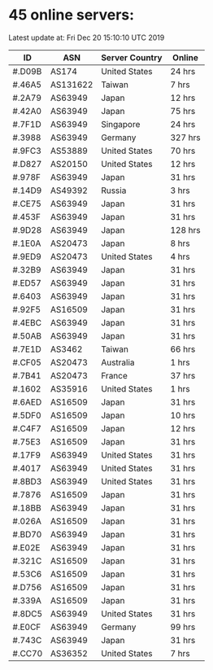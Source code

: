 # 45 online servers:

Latest update at: Fri Dec 20 15:10:10 UTC 2019

| ID | ASN | Server Country | Online |
| -- | --- | -------------- | ------ |
| #.D09B | AS174 | United States | 24 hrs |
| #.46A5 | AS131622 | Taiwan | 7 hrs |
| #.2A79 | AS63949 | Japan | 12 hrs |
| #.42A0 | AS63949 | Japan | 75 hrs |
| #.7F1D | AS63949 | Singapore | 24 hrs |
| #.3988 | AS63949 | Germany | 327 hrs |
| #.9FC3 | AS53889 | United States | 70 hrs |
| #.D827 | AS20150 | United States | 12 hrs |
| #.978F | AS63949 | Japan | 31 hrs |
| #.14D9 | AS49392 | Russia | 3 hrs |
| #.CE75 | AS63949 | Japan | 31 hrs |
| #.453F | AS63949 | Japan | 31 hrs |
| #.9D28 | AS63949 | Japan | 128 hrs |
| #.1E0A | AS20473 | Japan | 8 hrs |
| #.9ED9 | AS20473 | United States | 4 hrs |
| #.32B9 | AS63949 | Japan | 31 hrs |
| #.ED57 | AS63949 | Japan | 31 hrs |
| #.6403 | AS63949 | Japan | 31 hrs |
| #.92F5 | AS16509 | Japan | 31 hrs |
| #.4EBC | AS63949 | Japan | 31 hrs |
| #.50AB | AS63949 | Japan | 31 hrs |
| #.7E1D | AS3462 | Taiwan | 66 hrs |
| #.CF05 | AS20473 | Australia | 1 hrs |
| #.7B41 | AS20473 | France | 37 hrs |
| #.1602 | AS35916 | United States | 1 hrs |
| #.6AED | AS16509 | Japan | 31 hrs |
| #.5DF0 | AS16509 | Japan | 10 hrs |
| #.C4F7 | AS16509 | Japan | 12 hrs |
| #.75E3 | AS16509 | Japan | 31 hrs |
| #.17F9 | AS63949 | United States | 31 hrs |
| #.4017 | AS63949 | United States | 31 hrs |
| #.8BD3 | AS63949 | United States | 31 hrs |
| #.7876 | AS16509 | Japan | 31 hrs |
| #.18BB | AS63949 | Japan | 31 hrs |
| #.026A | AS16509 | Japan | 31 hrs |
| #.BD70 | AS63949 | Japan | 31 hrs |
| #.E02E | AS63949 | Japan | 31 hrs |
| #.321C | AS16509 | Japan | 31 hrs |
| #.53C6 | AS16509 | Japan | 31 hrs |
| #.D756 | AS16509 | Japan | 31 hrs |
| #.339A | AS16509 | Japan | 31 hrs |
| #.8DC5 | AS63949 | United States | 31 hrs |
| #.E0CF | AS63949 | Germany | 99 hrs |
| #.743C | AS63949 | Japan | 31 hrs |
| #.CC70 | AS36352 | United States | 7 hrs |

